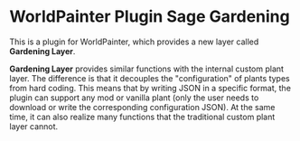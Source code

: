 # WorldPainter Plugin Sage Gardening

This is a plugin for WorldPainter, which provides a new layer called **Gardening Layer**.

**Gardening Layer** provides similar functions with the internal custom plant layer. The difference is that it decouples the "configuration" of plants types from hard coding. This means that by writing JSON in a specific format, the plugin can support any mod or vanilla plant (only the user needs to download or write the corresponding configuration JSON). At the same time, it can also realize many functions that the traditional custom plant layer cannot.